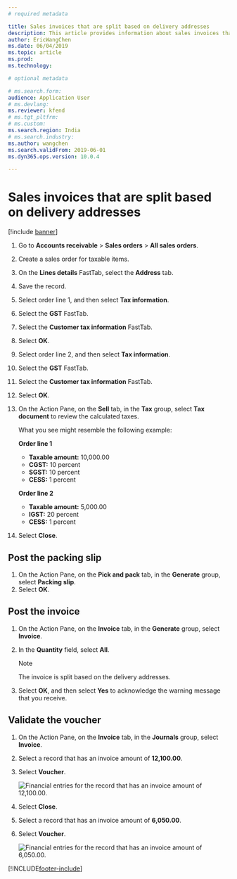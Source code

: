 ```yaml
---
# required metadata

title: Sales invoices that are split based on delivery addresses
description: This article provides information about sales invoices that are split based on delivery addresses.
author: EricWangChen
ms.date: 06/04/2019
ms.topic: article
ms.prod: 
ms.technology: 

# optional metadata

# ms.search.form: 
audience: Application User
# ms.devlang: 
ms.reviewer: kfend
# ms.tgt_pltfrm: 
# ms.custom: 
ms.search.region: India
# ms.search.industry: 
ms.author: wangchen
ms.search.validFrom: 2019-06-01
ms.dyn365.ops.version: 10.0.4

---
```


# Sales invoices that are split based on delivery addresses

[!include [banner](../includes/banner.md)]

1. Go to **Accounts receivable** \> **Sales orders** \> **All sales orders**.
2. Create a sales order for taxable items.
3. On the **Lines details** FastTab, select the **Address** tab.
4. Save the record.
5. Select order line 1, and then select **Tax information**.
6. Select the **GST** FastTab.
7. Select the **Customer tax information** FastTab.
8. Select **OK**.
9. Select order line 2, and then select **Tax information**.
10. Select the **GST** FastTab.
11. Select the **Customer tax information** FastTab.
12. Select **OK**.
13. On the Action Pane, on the **Sell** tab, in the **Tax** group, select **Tax document** to review the calculated taxes.

    What you see might resemble the following example:

    **Order line 1**

    - **Taxable amount:** 10,000.00
    - **CGST:** 10 percent
    - **SGST:** 10 percent
    - **CESS:** 1 percent

    **Order line 2**

    - **Taxable amount:** 5,000.00
    - **IGST:** 20 percent
    - **CESS:** 1 percent

12. Select **Close**.

## Post the packing slip

1. On the Action Pane, on the **Pick and pack** tab, in the **Generate** group, select **Packing slip**.
2. Select **OK**.

## Post the invoice

1. On the Action Pane, on the **Invoice** tab, in the **Generate** group, select **Invoice**.
2. In the **Quantity** field, select **All**.

    > [!NOTE]
    > The invoice is split based on the delivery addresses.

3. Select **OK**, and then select **Yes** to acknowledge the warning message that you receive.

## Validate the voucher

1. On the Action Pane, on the **Invoice** tab, in the **Journals** group, select **Invoice**.
2. Select a record that has an invoice amount of **12,100.00**.
3. Select **Voucher**.

    ![Financial entries for the record that has an invoice amount of 12,100.00.](media/Annotation-2019-05-20-163117.png)

4. Select **Close**.
5. Select a record that has an invoice amount of **6,050.00**.
6. Select **Voucher**.

    ![Financial entries for the record that has an invoice amount of 6,050.00.](media/Annotation-2019-05-20-163156.png)


[!INCLUDE[footer-include](../../includes/footer-banner.md)]
